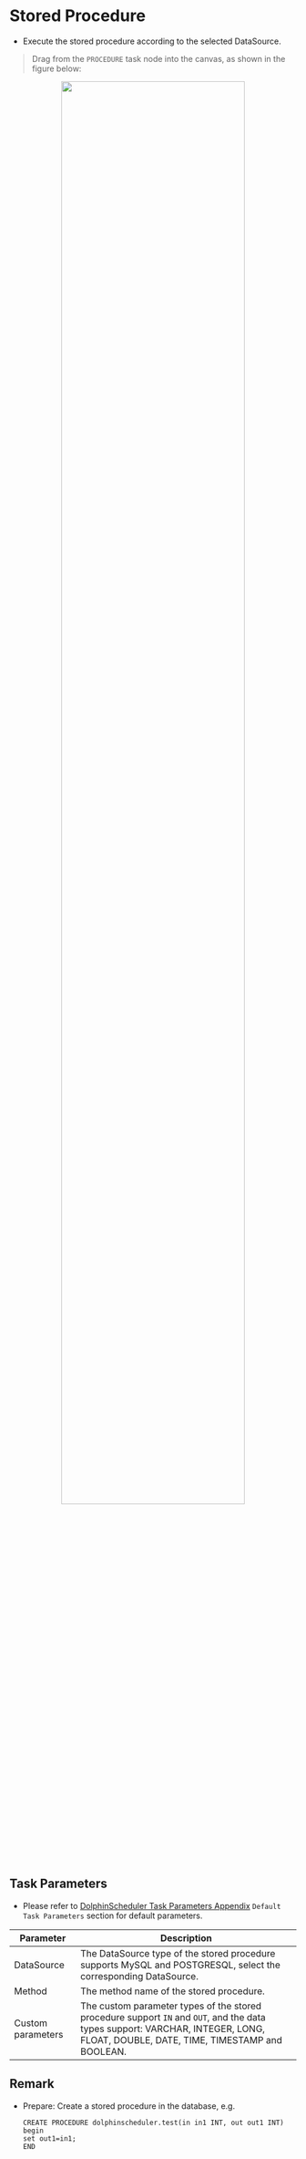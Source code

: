 # Stored Procedure

- Execute the stored procedure according to the selected DataSource.

> Drag from the `PROCEDURE` task node into the canvas, as shown in the figure below:

<p align="center">
   <img src="../../../../img/procedure_edit.png" width="80%" />
 </p>

## Task Parameters

- Please refer to [DolphinScheduler Task Parameters Appendix](appendix.md) `Default Task Parameters` section for default parameters.

|   **Parameter**   |                                                                                 **Description**                                                                                  |
|-------------------|----------------------------------------------------------------------------------------------------------------------------------------------------------------------------------|
| DataSource        | The DataSource type of the stored procedure supports MySQL and POSTGRESQL, select the corresponding DataSource.                                                                  |
| Method            | The method name of the stored procedure.                                                                                                                                         |
| Custom parameters | The custom parameter types of the stored procedure support `IN` and `OUT`, and the data types support: VARCHAR, INTEGER, LONG, FLOAT, DOUBLE, DATE, TIME, TIMESTAMP and BOOLEAN. |

## Remark

- Prepare: Create a stored procedure in the database, e.g.

  ```
  CREATE PROCEDURE dolphinscheduler.test(in in1 INT, out out1 INT)
  begin
  set out1=in1;
  END
  ```

